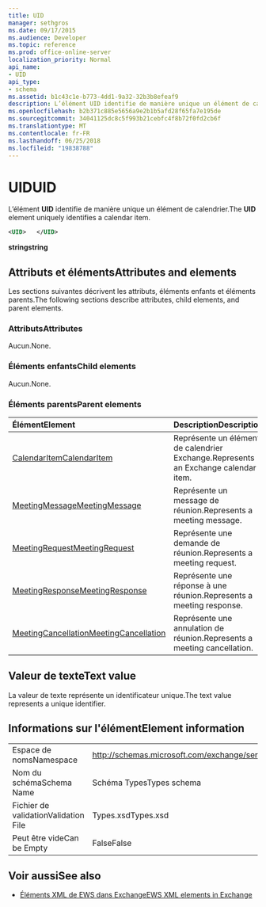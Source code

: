 ```yaml
---
title: UID
manager: sethgros
ms.date: 09/17/2015
ms.audience: Developer
ms.topic: reference
ms.prod: office-online-server
localization_priority: Normal
api_name:
- UID
api_type:
- schema
ms.assetid: b1c43c1e-b773-4dd1-9a32-32b3b8efeaf9
description: L’élément UID identifie de manière unique un élément de calendrier.
ms.openlocfilehash: b2b371c885e5656a9e2b1b5afd28f65fa7e195de
ms.sourcegitcommit: 34041125dc8c5f993b21cebfc4f8b72f0fd2cb6f
ms.translationtype: MT
ms.contentlocale: fr-FR
ms.lasthandoff: 06/25/2018
ms.locfileid: "19838788"
---
```

# <a name="uid"></a><span data-ttu-id="bd5f4-103">UID</span><span class="sxs-lookup"><span data-stu-id="bd5f4-103">UID</span></span>

<span data-ttu-id="bd5f4-104">L’élément **UID** identifie de manière unique un élément de calendrier.</span><span class="sxs-lookup"><span data-stu-id="bd5f4-104">The **UID** element uniquely identifies a calendar item.</span></span> 
  
```xml
<UID>   </UID>
```

 <span data-ttu-id="bd5f4-105">**string**</span><span class="sxs-lookup"><span data-stu-id="bd5f4-105">**string**</span></span>
## <a name="attributes-and-elements"></a><span data-ttu-id="bd5f4-106">Attributs et éléments</span><span class="sxs-lookup"><span data-stu-id="bd5f4-106">Attributes and elements</span></span>

<span data-ttu-id="bd5f4-107">Les sections suivantes décrivent les attributs, éléments enfants et éléments parents.</span><span class="sxs-lookup"><span data-stu-id="bd5f4-107">The following sections describe attributes, child elements, and parent elements.</span></span>
  
### <a name="attributes"></a><span data-ttu-id="bd5f4-108">Attributs</span><span class="sxs-lookup"><span data-stu-id="bd5f4-108">Attributes</span></span>

<span data-ttu-id="bd5f4-109">Aucun.</span><span class="sxs-lookup"><span data-stu-id="bd5f4-109">None.</span></span>
  
### <a name="child-elements"></a><span data-ttu-id="bd5f4-110">Éléments enfants</span><span class="sxs-lookup"><span data-stu-id="bd5f4-110">Child elements</span></span>

<span data-ttu-id="bd5f4-111">Aucun.</span><span class="sxs-lookup"><span data-stu-id="bd5f4-111">None.</span></span>
  
### <a name="parent-elements"></a><span data-ttu-id="bd5f4-112">Éléments parents</span><span class="sxs-lookup"><span data-stu-id="bd5f4-112">Parent elements</span></span>

|<span data-ttu-id="bd5f4-113">**Élément**</span><span class="sxs-lookup"><span data-stu-id="bd5f4-113">**Element**</span></span>|<span data-ttu-id="bd5f4-114">**Description**</span><span class="sxs-lookup"><span data-stu-id="bd5f4-114">**Description**</span></span>|
|:-----|:-----|
|[<span data-ttu-id="bd5f4-115">CalendarItem</span><span class="sxs-lookup"><span data-stu-id="bd5f4-115">CalendarItem</span></span>](calendaritem.md) <br/> |<span data-ttu-id="bd5f4-116">Représente un élément de calendrier Exchange.</span><span class="sxs-lookup"><span data-stu-id="bd5f4-116">Represents an Exchange calendar item.</span></span>  <br/> |
|[<span data-ttu-id="bd5f4-117">MeetingMessage</span><span class="sxs-lookup"><span data-stu-id="bd5f4-117">MeetingMessage</span></span>](meetingmessage.md) <br/> |<span data-ttu-id="bd5f4-118">Représente un message de réunion.</span><span class="sxs-lookup"><span data-stu-id="bd5f4-118">Represents a meeting message.</span></span>  <br/> |
|[<span data-ttu-id="bd5f4-119">MeetingRequest</span><span class="sxs-lookup"><span data-stu-id="bd5f4-119">MeetingRequest</span></span>](meetingrequest.md) <br/> |<span data-ttu-id="bd5f4-120">Représente une demande de réunion.</span><span class="sxs-lookup"><span data-stu-id="bd5f4-120">Represents a meeting request.</span></span>  <br/> |
|[<span data-ttu-id="bd5f4-121">MeetingResponse</span><span class="sxs-lookup"><span data-stu-id="bd5f4-121">MeetingResponse</span></span>](meetingresponse.md) <br/> |<span data-ttu-id="bd5f4-122">Représente une réponse à une réunion.</span><span class="sxs-lookup"><span data-stu-id="bd5f4-122">Represents a meeting response.</span></span>  <br/> |
|[<span data-ttu-id="bd5f4-123">MeetingCancellation</span><span class="sxs-lookup"><span data-stu-id="bd5f4-123">MeetingCancellation</span></span>](meetingcancellation.md) <br/> |<span data-ttu-id="bd5f4-124">Représente une annulation de réunion.</span><span class="sxs-lookup"><span data-stu-id="bd5f4-124">Represents a meeting cancellation.</span></span>  <br/> |
   
## <a name="text-value"></a><span data-ttu-id="bd5f4-125">Valeur de texte</span><span class="sxs-lookup"><span data-stu-id="bd5f4-125">Text value</span></span>

<span data-ttu-id="bd5f4-126">La valeur de texte représente un identificateur unique.</span><span class="sxs-lookup"><span data-stu-id="bd5f4-126">The text value represents a unique identifier.</span></span>
  
## <a name="element-information"></a><span data-ttu-id="bd5f4-127">Informations sur l'élément</span><span class="sxs-lookup"><span data-stu-id="bd5f4-127">Element information</span></span>

|||
|:-----|:-----|
|<span data-ttu-id="bd5f4-128">Espace de noms</span><span class="sxs-lookup"><span data-stu-id="bd5f4-128">Namespace</span></span>  <br/> |http://schemas.microsoft.com/exchange/services/2006/types  <br/> |
|<span data-ttu-id="bd5f4-129">Nom du schéma</span><span class="sxs-lookup"><span data-stu-id="bd5f4-129">Schema Name</span></span>  <br/> |<span data-ttu-id="bd5f4-130">Schéma Types</span><span class="sxs-lookup"><span data-stu-id="bd5f4-130">Types schema</span></span>  <br/> |
|<span data-ttu-id="bd5f4-131">Fichier de validation</span><span class="sxs-lookup"><span data-stu-id="bd5f4-131">Validation File</span></span>  <br/> |<span data-ttu-id="bd5f4-132">Types.xsd</span><span class="sxs-lookup"><span data-stu-id="bd5f4-132">Types.xsd</span></span>  <br/> |
|<span data-ttu-id="bd5f4-133">Peut être vide</span><span class="sxs-lookup"><span data-stu-id="bd5f4-133">Can be Empty</span></span>  <br/> |<span data-ttu-id="bd5f4-134">False</span><span class="sxs-lookup"><span data-stu-id="bd5f4-134">False</span></span>  <br/> |
   
## <a name="see-also"></a><span data-ttu-id="bd5f4-135">Voir aussi</span><span class="sxs-lookup"><span data-stu-id="bd5f4-135">See also</span></span>



- [<span data-ttu-id="bd5f4-136">Éléments XML de EWS dans Exchange</span><span class="sxs-lookup"><span data-stu-id="bd5f4-136">EWS XML elements in Exchange</span></span>](ews-xml-elements-in-exchange.md)


